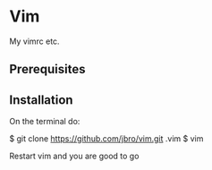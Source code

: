 Vim
===
My vimrc etc.

Prerequisites
-------------

Installation
------------
On the terminal do:

  $ git clone https://github.com/jbro/vim.git .vim
  $ vim

Restart vim and you are good to go


